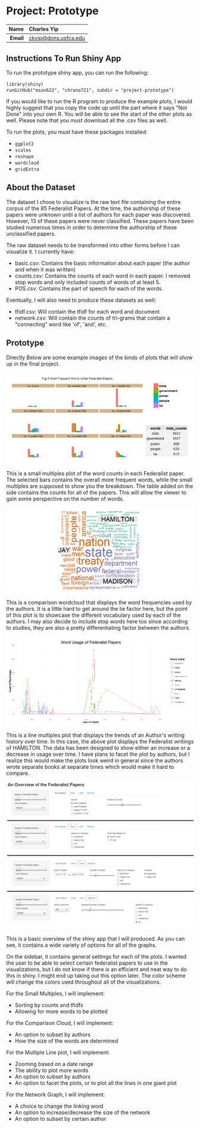 Project: Prototype
==============================

| **Name**  | Charles Yip  |
|----------:|:-------------|
| **Email** | ckyip@dons.usfca.edu |


Instructions To Run Shiny App
------------------------------
To run the prototype shiny app, you can run the following:

```
library(shiny)
runGitHub("msan622", "chrono721", subdir = "project-prototype")
```

If you would like to run the R program to produce the example plots, I would highly suggest that you copy the code up until the part where it says "Not Done" into your own R. You will be able to see the start of the other plots as well. Please note that you must download all the .csv files as well.

To run the plots, you must have these packages installed:

- `ggplot2`
- `scales`
- `reshape`
- `wordcloud`
- `gridExtra`


About the Dataset
------------------------------
The dataset I chose to visualize is the raw text file containing the entire corpus of the 85 Federalist Papers. At the time, the authorship of these papers were unknown until a list of authors for each paper was discovered. However, 13 of these papers were never classified. These papers have been studied numerous times in order to determine the authorship of these unclassified papers. 

The raw dataset needs to be transformed into other forms before I can visualize it. I currently have:

- basic.csv: Contains the basic information about each paper (the author and when it was written)
- counts.csv: Contains the counts of each word in each paper. I removed stop words and only included counts of words of at least 5.
- POS.csv: Contains the part of speech for each of the words.

Eventually, I will also need to produce these datasets as well:
- tfidf.csv: Will contain the tfidf for each word and document
- network.csv: Will contain the counts of tri-grams that contain a "connecting" word like 'of', 'and', etc.


Prototype
------------------------------
Directly Below are some example images of the kinds of plots that will show up in the final project.

![IMAGE](DV_bar.png)

This is a small multiples plot of the word counts in each Federalist paper. The selected bars contains the overall more frequent words, while the small multiples are supposed to show you the breakdown. The table added on the side contains the counts for all of the papers. This will allow the viewer to gain some perspective on the number of words.


![IMAGE](DV_wordcloud.png)

This is a comparison wordcloud that displays the word frequencies used by the authors. It is a little hard to get around the lie factor here, but the point of this plot is to showcase the different vocabulary used by each of the authors. I may also decide to include stop words here too since according to studies, they are also a pretty differentiating factor between the authors. 

![IMAGE](DV_lines.png)

This is a line multiples plot that displays the trends of an Author's writing history over time. In this case, the above plot displays the Federalist writings of HAMILTON. The data has been designed to show either an increase or a decrease in usage over time. I have plans to facet the plot by authors, but I realize this would make the plots look weird in general since the authors wrote separate books at separate times which would make it hard to compare. 

![IMAGE](Shiny.png)

This is a basic overview of the shiny app that I will produced. As you can see, it contains a wide variety of options for all of the graphs. 

On the sidebar, it contains general settings for each of the plots. I wanted the user to be able to select certain federalist papers to use in the visualizations, but I do not know if there is an efficient and neat way to do this in shiny. I might end up taking out this option later. The color scheme will change the colors used throughout all of the visualizations. 

For the Small Multiples, I will implement:
- Sorting by counts and tfidfs
- Allowing for more words to be plotted

For the Comparison Cloud, I will implement:
- An option to subset by authors
- How the size of the words are determined

For the Multiple Line plot, I will implement:
- Zooming based on a date range
- The ability to plot more words
- An option to subset by authors
- An option to facet the plots, or to plot all the lines in one giant plot

For the Network Graph, I will implement:
- A choice to change the linking word
- An option to increase/decrease the size of the network
- An option to subset by certain author


